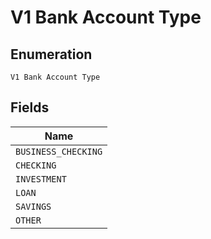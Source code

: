 
# V1 Bank Account Type

## Enumeration

`V1 Bank Account Type`

## Fields

| Name |
|  --- |
| `BUSINESS_CHECKING` |
| `CHECKING` |
| `INVESTMENT` |
| `LOAN` |
| `SAVINGS` |
| `OTHER` |

